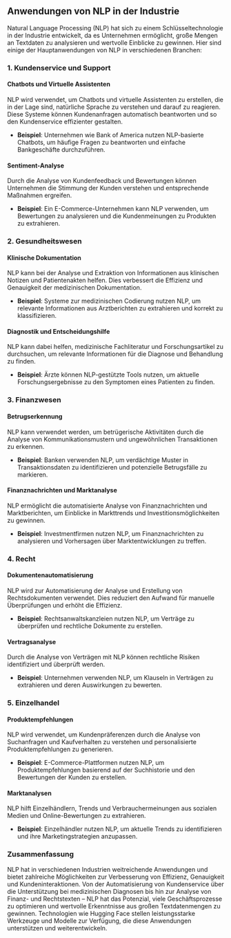## Anwendungen von NLP in der Industrie

Natural Language Processing (NLP) hat sich zu einem Schlüsseltechnologie in der Industrie entwickelt, da es Unternehmen ermöglicht, große Mengen an Textdaten zu analysieren und wertvolle Einblicke zu gewinnen. Hier sind einige der Hauptanwendungen von NLP in verschiedenen Branchen:

### 1. Kundenservice und Support

#### Chatbots und Virtuelle Assistenten

NLP wird verwendet, um Chatbots und virtuelle Assistenten zu erstellen, die in der Lage sind, natürliche Sprache zu verstehen und darauf zu reagieren. Diese Systeme können Kundenanfragen automatisch beantworten und so den Kundenservice effizienter gestalten.

- **Beispiel**: Unternehmen wie Bank of America nutzen NLP-basierte Chatbots, um häufige Fragen zu beantworten und einfache Bankgeschäfte durchzuführen.

#### Sentiment-Analyse

Durch die Analyse von Kundenfeedback und Bewertungen können Unternehmen die Stimmung der Kunden verstehen und entsprechende Maßnahmen ergreifen.

- **Beispiel**: Ein E-Commerce-Unternehmen kann NLP verwenden, um Bewertungen zu analysieren und die Kundenmeinungen zu Produkten zu extrahieren.

### 2. Gesundheitswesen

#### Klinische Dokumentation

NLP kann bei der Analyse und Extraktion von Informationen aus klinischen Notizen und Patientenakten helfen. Dies verbessert die Effizienz und Genauigkeit der medizinischen Dokumentation.

- **Beispiel**: Systeme zur medizinischen Codierung nutzen NLP, um relevante Informationen aus Arztberichten zu extrahieren und korrekt zu klassifizieren.

#### Diagnostik und Entscheidungshilfe

NLP kann dabei helfen, medizinische Fachliteratur und Forschungsartikel zu durchsuchen, um relevante Informationen für die Diagnose und Behandlung zu finden.

- **Beispiel**: Ärzte können NLP-gestützte Tools nutzen, um aktuelle Forschungsergebnisse zu den Symptomen eines Patienten zu finden.

### 3. Finanzwesen

#### Betrugserkennung

NLP kann verwendet werden, um betrügerische Aktivitäten durch die Analyse von Kommunikationsmustern und ungewöhnlichen Transaktionen zu erkennen.

- **Beispiel**: Banken verwenden NLP, um verdächtige Muster in Transaktionsdaten zu identifizieren und potenzielle Betrugsfälle zu markieren.

#### Finanznachrichten und Marktanalyse

NLP ermöglicht die automatisierte Analyse von Finanznachrichten und Marktberichten, um Einblicke in Markttrends und Investitionsmöglichkeiten zu gewinnen.

- **Beispiel**: Investmentfirmen nutzen NLP, um Finanznachrichten zu analysieren und Vorhersagen über Marktentwicklungen zu treffen.

### 4. Recht

#### Dokumentenautomatisierung

NLP wird zur Automatisierung der Analyse und Erstellung von Rechtsdokumenten verwendet. Dies reduziert den Aufwand für manuelle Überprüfungen und erhöht die Effizienz.

- **Beispiel**: Rechtsanwaltskanzleien nutzen NLP, um Verträge zu überprüfen und rechtliche Dokumente zu erstellen.

#### Vertragsanalyse

Durch die Analyse von Verträgen mit NLP können rechtliche Risiken identifiziert und überprüft werden.

- **Beispiel**: Unternehmen verwenden NLP, um Klauseln in Verträgen zu extrahieren und deren Auswirkungen zu bewerten.

### 5. Einzelhandel

#### Produktempfehlungen

NLP wird verwendet, um Kundenpräferenzen durch die Analyse von Suchanfragen und Kaufverhalten zu verstehen und personalisierte Produktempfehlungen zu generieren.

- **Beispiel**: E-Commerce-Plattformen nutzen NLP, um Produktempfehlungen basierend auf der Suchhistorie und den Bewertungen der Kunden zu erstellen.

#### Marktanalysen

NLP hilft Einzelhändlern, Trends und Verbrauchermeinungen aus sozialen Medien und Online-Bewertungen zu extrahieren.

- **Beispiel**: Einzelhändler nutzen NLP, um aktuelle Trends zu identifizieren und ihre Marketingstrategien anzupassen.

### Zusammenfassung

NLP hat in verschiedenen Industrien weitreichende Anwendungen und bietet zahlreiche Möglichkeiten zur Verbesserung von Effizienz, Genauigkeit und Kundeninteraktionen. Von der Automatisierung von Kundenservice über die Unterstützung bei medizinischen Diagnosen bis hin zur Analyse von Finanz- und Rechtstexten – NLP hat das Potenzial, viele Geschäftsprozesse zu optimieren und wertvolle Erkenntnisse aus großen Textdatenmengen zu gewinnen. Technologien wie Hugging Face stellen leistungsstarke Werkzeuge und Modelle zur Verfügung, die diese Anwendungen unterstützen und weiterentwickeln.

